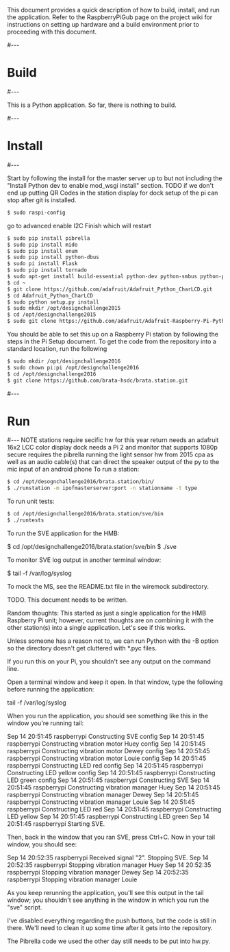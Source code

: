 This document provides a quick description of how to build, install, and
run the application. Refer to the RaspberryPiGub page on the project wiki
for instructions on setting up hardware and a build environment prior to
proceeding with this document.

#---
# Build
#---

This is a Python application. So far, there is nothing to build.

#---
# Install
#---

Start by following the install for the master server up to but not including the
"Install Python dev to enable mod_wsgi install" section. 
TODO if we don't end up putting QR Codes in the station display for dock setup of the pi can stop after git is installed.

```sh
$ sudo raspi-config
```
go to advanced enable I2C
Finish which will restart

```sh
$ sudo pip install pibrella
$ sudo pip install mido
$ sudo pip install enum
$ sudo pip install python-dbus
$ sudo pi install Flask
$ sudo pip install tornado
$ sudo apt-get install build-essential python-dev python-smbus python-pip
$ cd ~
$ git clone https://github.com/adafruit/Adafruit_Python_CharLCD.git
$ cd Adafruit_Python_CharLCD
$ sudo python setup.py install
$ sudo mkdir /opt/designchallenge2015
$ cd /opt/designchallenge2015
$ sudo git clone https://github.com/adafruit/Adafruit-Raspberry-Pi-Python-Code
```

You should be able to set this up on a Raspberry Pi station by following
the steps in the Pi Setup document. To get the code from the repository
into a standard location, run the following
```sh
$ sudo mkdir /opt/designchallenge2016
$ sudo chown pi:pi /opt/designchallenge2016
$ cd /opt/designchallenge2016
$ git clone https://github.com/brata-hsdc/brata.station.git
```

#---
# Run
#---
NOTE stations require secific hw for this year
return needs an adafruit 16x2 LCC color display
dock needs a Pi 2 and monitor that supports 1080p
secure requires the pibrella running the light sensor hw from 2015 cpa as well as an audio cable(s) that can direct the speaker output of the py to the mic input of an android phone 
To run a station: 
```sh
$ cd /opt/desognchallenge2016/brata.station/bin/
$ ./runstation -m ipofmasterserver:port -n stationname -t type
```

To run unit tests:
```sh
$ cd /opt/designchallenge2016/brata.station/sve/bin
$ ./runtests
```
To run the SVE application for the HMB:

   $ cd /opt/designchallenge2016/brata.station/sve/bin
   $ ./sve

To monitor SVE log output in another terminal window:

   $ tail -f /var/log/syslog

To mock the MS, see the README.txt file in the wiremock subdirectory.


TODO. This document needs to be written.

Random thoughts: This started as just a single application for the
HMB Raspberry Pi unit; however, current thoughts are on combining
it with the other station(s) into a single application. Let's see
if this works.

Unless someone has a reason not to, we can run Python with the -B option so the directory doesn't get cluttered with *.pyc files.

If you run this on your Pi, you shouldn't see any output on the command line.

Open a terminal window and keep it open. In that window, type the following before running the application:

   tail -f /var/log/syslog

When you run the application, you should see something like this in the window you're running tail:

Sep 14 20:51:45 raspberrypi Constructing SVE config
Sep 14 20:51:45 raspberrypi Constructing vibration motor Huey config
Sep 14 20:51:45 raspberrypi Constructing vibration motor Dewey config
Sep 14 20:51:45 raspberrypi Constructing vibration motor Louie config
Sep 14 20:51:45 raspberrypi Constructing LED red config
Sep 14 20:51:45 raspberrypi Constructing LED yellow config
Sep 14 20:51:45 raspberrypi Constructing LED green config
Sep 14 20:51:45 raspberrypi Constructing SVE
Sep 14 20:51:45 raspberrypi Constructing vibration manager Huey
Sep 14 20:51:45 raspberrypi Constructing vibration manager Dewey
Sep 14 20:51:45 raspberrypi Constructing vibration manager Louie
Sep 14 20:51:45 raspberrypi Constructing LED red
Sep 14 20:51:45 raspberrypi Constructing LED yellow
Sep 14 20:51:45 raspberrypi Constructing LED green
Sep 14 20:51:45 raspberrypi Starting SVE.

Then, back in the window that you ran SVE, press Ctrl+C. Now in your tail window, you should see:

Sep 14 20:52:35 raspberrypi Received signal "2". Stopping SVE.
Sep 14 20:52:35 raspberrypi Stopping vibration manager Huey
Sep 14 20:52:35 raspberrypi Stopping vibration manager Dewey
Sep 14 20:52:35 raspberrypi Stopping vibration manager Louie

As you keep rerunning the application, you'll see this output in the tail window; you shouldn't see anything in the window in which you run the "sve" script.

I've disabled everything regarding the push buttons, but the code is still in there. We'll need to clean it up some time after it gets into the repository.

The Pibrella code we used the other day still needs to be put into hw.py.
